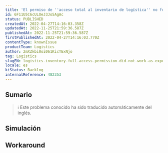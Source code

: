 ```yaml
---
title: 'El permiso de ''acceso total al inventario de logística'' no funcionó como se esperaba'
id: 6F11U5C6cULOeJ3Jo5AgAc
status: PUBLISHED
createdAt: 2022-04-27T14:16:03.358Z
updatedAt: 2022-11-25T21:59:36.587Z
publishedAt: 2022-11-25T21:59:36.587Z
firstPublishedAt: 2022-04-27T14:16:03.770Z
contentType: knownIssue
productTeam: Logistics
author: 2mXZkbi0oi061KicTExNjo
tag: Logistics
slugEN: logistics-inventory-full-access-permission-did-not-work-as-expected
locale: es
kiStatus: Backlog
internalReference: 482353
---
```


## Sumario

>ℹ️ Este problema conocido ha sido traducido automáticamente del inglés.



## Simulación



## Workaround



